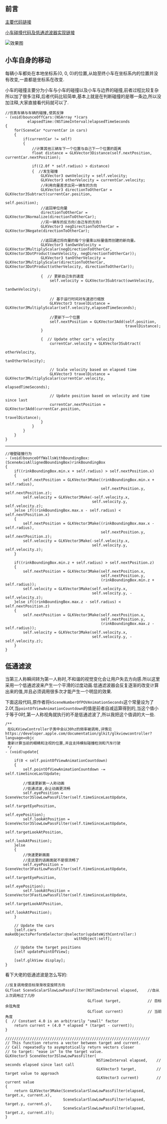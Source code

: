 ## 前言

[主要代码链接](https://github.com/RPGLiker/StudyForOpenGL/blob/master/OpegGLDemo/OpegGLDemo/Class/SimpleMotionAnimation/SimpleMotionAnimationGLKViewController.m)

[小车碰撞代码及低通滤波器实现链接](https://github.com/RPGLiker/StudyForOpenGL/blob/master/OpegGLDemo/OpegGLDemo/Class/SimpleMotionAnimation/SceneCar.m)

![效果图](https://github.com/RPGLiker/StudyBlog/blob/master/%E5%AD%A6%E4%B9%A0%E7%AC%94%E8%AE%B0/OpegGL/%E5%9B%BE%E7%89%87/10.%E7%AE%80%E5%8D%95%E5%9C%BA%E6%99%AF%E5%86%85%E7%A7%BB%E5%8A%A8%E5%8A%A8%E7%94%BB(%E7%A2%B0%E7%A2%B0%E8%BD%A6)/1.gif)

## 小车自身的移动

每辆小车都处在本地坐标系{0, 0, 0}的位置,从始至终小车在坐标系内的位置并没有改变,一直都是坐标系在改变.

小车的碰撞主要分为小车与小车的碰撞以及小车与边界的碰撞,前者过程比较复杂所以加了很多注释,后者代码比较简单,基本上就是在判断碰撞的是哪一条边,所以没加注释,大家直接看代码就可以了.

	//仿真车辆与车辆的碰撞,使其反弹
    - (void)bounceOffCars:(NSArray *)cars
              elapsedTime:(NSTimeInterval)elapsedTimeSeconds
    {
        for(SceneCar *currentCar in cars)
        {
            if(currentCar != self)
            {
                //计算其他三辆车下一个位置与自己下一个位置的距离
                float distance = GLKVector3Distance(self.nextPosition, currentCar.nextPosition);
                
                if((2.0f * self.radius) > distance)
                {  //发生碰撞
                    GLKVector3 ownVelocity = self.velocity;
                    GLKVector3 otherVelocity = currentCar.velocity;
                    //利用向量差求出另一辆车的方向
                    GLKVector3 directionToOtherCar = GLKVector3Subtract(currentCar.position,
                                                                        self.position);
                    //返回单位向量
                    directionToOtherCar = GLKVector3Normalize(directionToOtherCar);
                    //另一辆车的反方向(自己车的方向)
                    GLKVector3 negDirectionToOtherCar = GLKVector3Negate(directionToOtherCar);
                    
                    //返回通过将向量的每个分量乘以标量值而创建的新向量。
                    GLKVector3 tanOwnVelocity = GLKVector3MultiplyScalar(negDirectionToOtherCar, GLKVector3DotProduct(ownVelocity, negDirectionToOtherCar));
                    GLKVector3 tanOtherVelocity = GLKVector3MultiplyScalar(directionToOtherCar, GLKVector3DotProduct(otherVelocity, directionToOtherCar));
                    
                    {  // 更新自己车的速度
                        self.velocity = GLKVector3Subtract(ownVelocity,
                                                           tanOwnVelocity);
                        
                        // 基于运行时间对车速进行缩放
                        GLKVector3 travelDistance = GLKVector3MultiplyScalar(self.velocity,elapsedTimeSeconds);
                        
                        //更新下一个位置
                        self.nextPosition = GLKVector3Add(self.position,
                                                          travelDistance);
                    }
                    
                    {  // Update other car's velocity
                        currentCar.velocity = GLKVector3Subtract(
                                                                 otherVelocity,
                                                                 tanOtherVelocity);
                        
                        // Scale velocity based on elapsed time
                        GLKVector3 travelDistance = GLKVector3MultiplyScalar(currentCar.velocity,
                                                                             elapsedTimeSeconds);
                        
                        // Update position based on velocity and time since last
                        currentCar.nextPosition = GLKVector3Add(currentCar.position,
                                                                travelDistance);
                    }
                }
            }
        }
    }
    
  ---
    
    //墙壁碰撞行为
    - (void)bounceOffWallsWithBoundingBox:(SceneAxisAllignedBoundingBox)rinkBoundingBox
    {
        if((rinkBoundingBox.min.x + self.radius) > self.nextPosition.x)
        {
            self.nextPosition = GLKVector3Make((rinkBoundingBox.min.x + self.radius),
                                               self.nextPosition.y, self.nextPosition.z);
            self.velocity = GLKVector3Make(-self.velocity.x,
                                           self.velocity.y, self.velocity.z);
        }else if((rinkBoundingBox.max.x - self.radius) < self.nextPosition.x)
        {
            self.nextPosition = GLKVector3Make((rinkBoundingBox.max.x - self.radius),
                                               self.nextPosition.y, self.nextPosition.z);
            self.velocity = GLKVector3Make(-self.velocity.x,
                                           self.velocity.y, self.velocity.z);
        }
        
        if((rinkBoundingBox.min.z + self.radius) > self.nextPosition.z)
        {
            self.nextPosition = GLKVector3Make(self.nextPosition.x,
                                               self.nextPosition.y,
                                               (rinkBoundingBox.min.z + self.radius));
            self.velocity = GLKVector3Make(self.velocity.x,
                                           self.velocity.y, -self.velocity.z);
        }else if((rinkBoundingBox.max.z - self.radius) < self.nextPosition.z)
        {
            self.nextPosition = GLKVector3Make(self.nextPosition.x,
                                               self.nextPosition.y,
                                               (rinkBoundingBox.max.z - self.radius));
            self.velocity = GLKVector3Make(self.velocity.x,
                                           self.velocity.y, -self.velocity.z);
        }
    }
    
## 低通滤波

当第三人称瞬间转为第一人称时,不和谐的视觉变化会让用户失去方向感.所以这里采用一个低通滤波来产生一个平滑的过度动画.低通滤波器会反复逐渐的改变计算出来的值,并且必须调用很多次才能产生一个明显的效果.

下面这段代码,原作者将`kSceneNumberOfPOVAnimationSeconds`这个常量设为了2.0f,当`pointOfViewAnimationCountdown`的值是前者自减运算得到的,当这个值小于等于0时,第一人称视角就执行的不是低通滤波了,所以我把这个值调的大一些.

	/**
     在GLKViewController子类中会以30hz的频率被调用,详情见 https://developer.apple.com/documentation/glkit/glkviewcontroller?language=objc
     重新计算当前的眼睛和注视的位置,并且支持模拟碰撞检测和汽车行驶
     */
    - (void)update{
        
        if(0 < self.pointOfViewAnimationCountdown)
        {
            self.pointOfViewAnimationCountdown -= self.timeSinceLastUpdate;
            
            //慢速更新第一人称动画
            //低通滤波,会让动画更流畅
            self.eyePosition = SceneVector3SlowLowPassFilter(self.timeSinceLastUpdate,
                                                             self.targetEyePosition,
                                                             self.eyePosition);
            self.lookAtPosition = SceneVector3SlowLowPassFilter(self.timeSinceLastUpdate,
                                                                self.targetLookAtPosition,
                                                                self.lookAtPosition);
        }else
        {
            //快速更新画面
            //走这里的话画面就不是很流畅了
            self.eyePosition = SceneVector3FastLowPassFilter(self.timeSinceLastUpdate,
                                                             self.targetEyePosition,
                                                             self.eyePosition);
            self.lookAtPosition = SceneVector3FastLowPassFilter(self.timeSinceLastUpdate,
                                                                self.targetLookAtPosition,
                                                                self.lookAtPosition);
        }
        
        // Update the cars
        [self.cars makeObjectsPerformSelector:@selector(updateWithController:)
                                   withObject:self];
        
        // Update the target positions
        [self updatePointOfView];
        
        [self.glkView display];
    }
    
看下大佬的低通滤波是怎么写的:

	//反复调用使目标渐渐改变旋转方向
    GLfloat SceneScalarSlowLowPassFilter(NSTimeInterval elapsed,    //自从上次调用过了几秒
                                         GLfloat target,            // 目标余弦角度
                                         GLfloat current)           // 当前角度
    {  // Constant 4.0 is an arbitrarily "small" factor
        return current + (4.0 * elapsed * (target - current));
    }
    
    /////////////////////////////////////////////////////////////////
    // This function returns a vector between target and current. 
    // Call repeatedly to asymptotically return vectors closer
    // to target: "ease in" to the target value.
    GLKVector3 SceneVector3SlowLowPassFilter(
                                             NSTimeInterval elapsed,    // seconds elapsed since last call
                                             GLKVector3 target,         // target value to approach
                                             GLKVector3 current)        // current value
    {  
        return GLKVector3Make(SceneScalarSlowLowPassFilter(elapsed, target.x, current.x),
                              SceneScalarSlowLowPassFilter(elapsed, target.y, current.y),
                              SceneScalarSlowLowPassFilter(elapsed, target.z, current.z));
    }